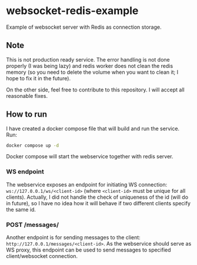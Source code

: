 # websocket-redis-example
Example of websocket server with Redis as connection storage.

## Note
This is not production ready service. The error handling is not done properly (I was being lazy) and 
redis worker does not clean the redis memory (so you need to delete the volume when you want to clean it; 
I hope to fix it in the future).

On the other side, feel free to contribute to this repository. I will accept all reasonable fixes.

## How to run
I have created a docker compose file that will build and run the service. Run:
```bash
docker compose up -d
```

Docker compose will start the webservice together with redis server.

### WS endpoint
The webservice exposes an endpoint for initiating WS connection:
`ws://127.0.0.1/ws/<client-id>` (where `<client-id>` must be unique for all clients). 
Actually, I did not handle the check of uniqueness of the id (will do in future), so I have 
no idea how it will behave if two different clients specify the same id.

### POST /messages/<client-id>
Another endpoint is for sending messages to the client: `http://127.0.0.1/messages/<client-id>`. 
As the webservice should serve as WS proxy, this endpoint can be used to send messages to specified 
client/websocket connection.
